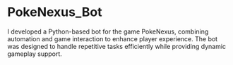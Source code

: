 # PokeNexus_Bot
I developed a Python-based bot for the game PokeNexus, combining automation and game interaction to enhance player experience. The bot was designed to handle repetitive tasks efficiently while providing dynamic gameplay support.
